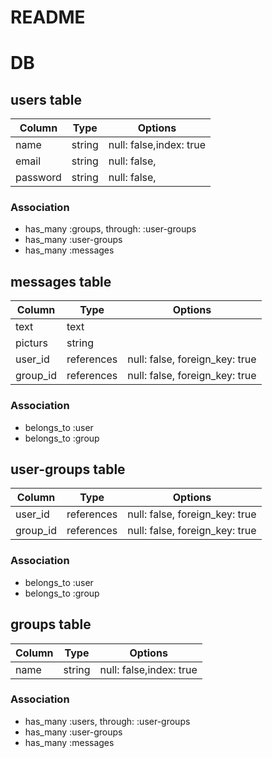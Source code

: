 # README

# DB      

## users table
|Column|Type|Options|
|------|----|-------|
|name|string|null: false,index: true|
|email|string|null: false,|
|password|string|null: false,|
### Association
- has_many :groups, through: :user-groups
- has_many :user-groups
- has_many :messages

## messages  table

|Column|Type|Options|
|------|----|-------|
|text|text||
|picturs|string||
|user_id|references|null: false, foreign_key: true|
|group_id|references|null: false, foreign_key: true|


### Association
- belongs_to :user
- belongs_to :group

## user-groups  table

|Column|Type|Options|
|------|----|-------|
|user_id|references|null: false, foreign_key: true|
|group_id|references|null: false, foreign_key: true|

### Association
- belongs_to :user
- belongs_to :group

## groups  table

|Column|Type|Options|
|------|----|-------|
|name|string|null: false,index: true|

### Association
- has_many :users, through: :user-groups
- has_many :user-groups
- has_many :messages






